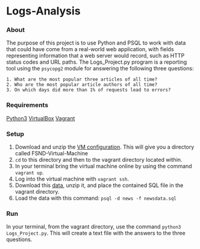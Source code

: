 # Logs-Analysis

### About

  The purpose of this project is to use Python and PSQL to work with data that could have come from a real-world web application, with    fields representing information that a web server would record, such as HTTP status codes and URL paths. The Logs_Project.py program is a reporting tool using the `psycopg2` module for answering the following three questions:

    1. What are the most popular three articles of all time? 
    2. Who are the most popular article authors of all time?
    3. On which days did more than 1% of requests lead to errors?

### Requirements
  
  [Python3](https://www.python.org/)
  [VirtualBox](https://www.virtualbox.org/wiki/Downloads)
  [Vagrant](https://www.vagrantup.com/downloads.html)

### Setup

  1. Download and unzip the [VM configuration](https://d17h27t6h515a5.cloudfront.net/topher/2017/May/59125904_fsnd-virtual-machine/fsnd-virtual-machine.zip). This will give you a directory called FSND-Virtual-Machine
  2. `cd` to this directory and then to the vagrant directory located within.
  3. In your terminal bring the virtual machine online by using the command `vagrant up`.
  4. Log into the virtual machine with `vagrant ssh`.
  5. Download this [data](https://d17h27t6h515a5.cloudfront.net/topher/2016/August/57b5f748_newsdata/newsdata.zip), unzip it, and place the contained SQL file in the vagrant directory.
  6. Load the data with this command: `psql -d news -f newsdata.sql`

### Run

  In your terminal, from the vagrant directory, use the command `python3 Logs_Project.py`. This will create a text file with the answers to the three questions.
